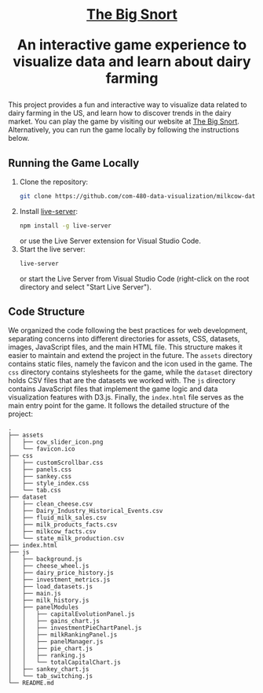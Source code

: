 <center>
<h1>
<b><u>The Big Snort</u></b>
<p>An interactive game experience to visualize data and learn about dairy farming</p>
</h1>
</center>

This project provides a fun and interactive way to visualize data related to dairy farming in the US, and learn how to discover trends in the dairy market.
You can play the game by visiting our website at [The Big Snort](https://com-480-data-visualization.github.io/milkcow-data-visualization/). Alternatively, you can run the game locally by following the instructions below.
## Running the Game Locally
1. Clone the repository:
   ```bash
   git clone https://github.com/com-480-data-visualization/milkcow-data-visualization.git
   ```
2. Install [live-server](https://www.npmjs.com/package/live-server):
   ```bash
   npm install -g live-server
   ```
   or use the Live Server extension for Visual Studio Code.
3. Start the live server:
   ```bash
   live-server
   ```
   or start the Live Server from Visual Studio Code (right-click on the root directory and select "Start Live Server").

## Code Structure
We organized the code following the best practices for web development, separating concerns into different directories for assets, CSS, datasets, images, JavaScript files, and the main HTML file. This structure makes it easier to maintain and extend the project in the future.
The `assets` directory contains static files, namely the favicon and the icon used in the game. The `css` directory contains stylesheets for the game, while the `dataset` directory holds CSV files that are the datasets we worked with. The `js` directory contains JavaScript files that implement the game logic and data visualization features with D3.js. Finally, the `index.html` file serves as the main entry point for the game.
It follows the detailed structure of the project:
```
.
├── assets
│   ├── cow_slider_icon.png
│   └── favicon.ico
├── css
│   ├── customScrollbar.css
│   ├── panels.css
│   ├── sankey.css
│   ├── style_index.css
│   └── tab.css
├── dataset
│   ├── clean_cheese.csv
│   ├── Dairy_Industry_Historical_Events.csv
│   ├── fluid_milk_sales.csv
│   ├── milk_products_facts.csv
│   ├── milkcow_facts.csv
│   └── state_milk_production.csv
├── index.html
├── js
│   ├── background.js
│   ├── cheese_wheel.js
│   ├── dairy_price_history.js
│   ├── investment_metrics.js
│   ├── load_datasets.js
│   ├── main.js
│   ├── milk_history.js
│   ├── panelModules
│   │   ├── capitalEvolutionPanel.js
│   │   ├── gains_chart.js
│   │   ├── investmentPieChartPanel.js
│   │   ├── milkRankingPanel.js
│   │   ├── panelManager.js
│   │   ├── pie_chart.js
│   │   ├── ranking.js
│   │   └── totalCapitalChart.js
│   ├── sankey_chart.js
│   └── tab_switching.js
└── README.md
```